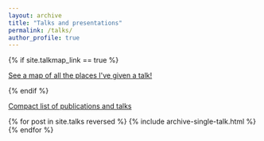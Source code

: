 ```yaml
---
layout: archive
title: "Talks and presentations"
permalink: /talks/
author_profile: true
---
```


{% if site.talkmap_link == true %}

<p style="text-decoration:underline;"><a href="/talkmap.html">See a map of all the places I've given a talk!</a></p>

{% endif %}


[Compact list of publications and talks](/publicationsList)

{% for post in site.talks reversed %}
  {% include archive-single-talk.html %}
{% endfor %}

